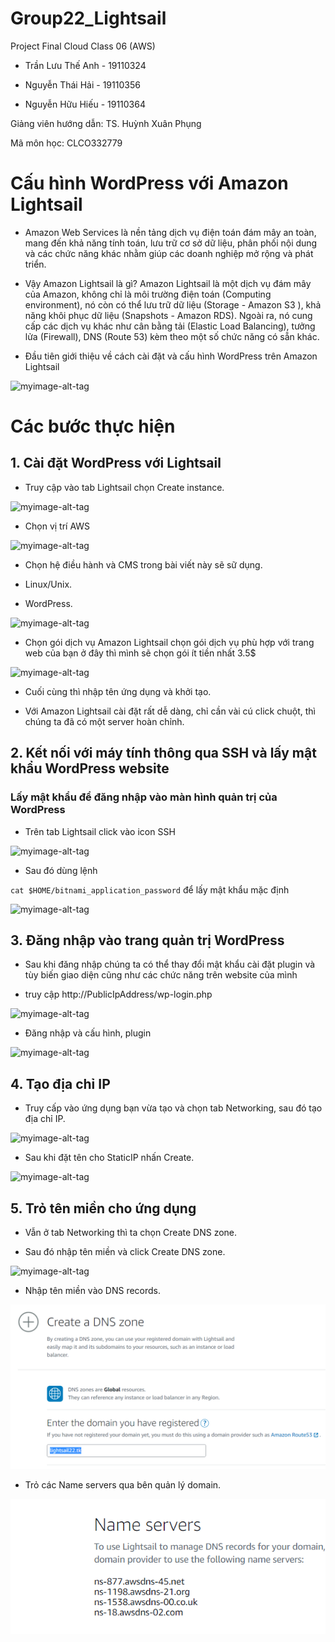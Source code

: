 # Group22_Lightsail
Project Final Cloud Class 06 (AWS)

+ Trần Lưu Thế Anh - 19110324

+ Nguyễn Thái Hải - 19110356

+ Nguyễn Hữu Hiếu - 19110364

Giảng viên hướng dẫn: TS. Huỳnh Xuân Phụng

Mã môn học: CLCO332779

# Cấu hình WordPress với Amazon Lightsail

- Amazon Web Services là nền tảng dịch vụ điện toán đám mây an toàn, mang đến khả năng tính toán, lưu trữ cơ sở dữ liệu, phân phối nội dung và các chức năng khác nhằm giúp các doanh nghiệp mở rộng và phát triển.

- Vậy Amazon Lightsail là gì? Amazon Lightsail là một dịch vụ đám mây của Amazon, không chỉ là môi trường điện toán (Computing environment), nó còn có thể lưu trữ dữ liệu (Storage - Amazon S3 ), khả năng khôi phục dữ liệu (Snapshots - Amazon RDS). Ngoài ra, nó cung cấp các dịch vụ khác như cân bằng tải (Elastic Load Balancing), tưởng lửa (Firewall), DNS (Route 53) kèm theo một số chức năng có sẵn khác.

- Đầu tiên giới thiệu về cách cài đặt và cấu hình WordPress trên Amazon Lightsail

![myimage-alt-tag](https://github.com/theanh176/Group22_Lightsail/blob/main/image/logo.jpg)

# Các bước thực hiện

## 1. Cài đặt WordPress với Lightsail

- Truy cập vào tab Lightsail chọn Create instance.

![myimage-alt-tag](https://github.com/theanh176/Group22_Lightsail/blob/main/image/1Create_instance.PNG)

- Chọn vị trí AWS

![myimage-alt-tag](https://github.com/theanh176/Group22_Lightsail/blob/main/image/2Singapore.PNG)

- Chọn hệ điều hành và CMS trong bài viết này sẽ sữ dụng.

- Linux/Unix.

- WordPress.

![myimage-alt-tag](https://github.com/theanh176/Group22_Lightsail/blob/main/image/3hdh.PNG)

- Chọn gói dịch vụ Amazon Lightsail chọn gói dịch vụ phù hợp với trang web của bạn ở đây thì mình sẽ chọn gói ít tiền nhất 3.5$

![myimage-alt-tag](https://github.com/theanh176/Group22_Lightsail/blob/main/image/4price_per_month.PNG)

- Cuối cùng thì nhập tên ứng dụng và khởi tạo.

- Với Amazon Lightsail cài đặt rất dễ dàng, chỉ cần vài cú click chuột, thì chúng ta đã có một server hoàn chỉnh.

## 2. Kết nối với máy tính thông qua SSH và lấy mật khẩu WordPress website

### Lấy mật khẩu để đăng nhập vào màn hình quản trị của WordPress

- Trên tab Lightsail click vào icon SSH

![myimage-alt-tag](https://github.com/theanh176/Group22_Lightsail/blob/main/image/5ssh.PNG)

- Sau đó dùng lệnh

`cat $HOME/bitnami_application_password` để lấy mật khẩu mặc định

![myimage-alt-tag](https://github.com/theanh176/Group22_Lightsail/blob/main/image/6password.PNG)

## 3. Đăng nhập vào trang quản trị WordPress

- Sau khi đăng nhập chúng ta có thể thay đổi mật khẩu cài đặt plugin và tùy biến giao diện cũng như các chức năng trên website của mình

- truy cập http://PublicIpAddress/wp-login.php

![myimage-alt-tag](https://github.com/theanh176/Group22_Lightsail/blob/main/image/7ip.PNG)

- Đăng nhập và cấu hình, plugin

![myimage-alt-tag](https://github.com/theanh176/Group22_Lightsail/blob/main/image/8wordpress.PNG)

## 4. Tạo địa chỉ IP

- Truy cấp vào ứng dụng bạn vừa tạo và chọn tab Networking, sau đó tạo địa chỉ IP.

![myimage-alt-tag](https://github.com/theanh176/Group22_Lightsail/blob/main/image/9createIp.PNG)

- Sau khi đặt tên cho StaticIP nhấn Create.

![myimage-alt-tag](https://github.com/theanh176/Group22_Lightsail/blob/main/image/91Staticip.PNG)

## 5. Trỏ tên miền cho ứng dụng

- Vẫn ở tab Networking thì ta chọn Create DNS zone.

- Sau đó nhập tên miền và click Create DNS zone.

![myimage-alt-tag](https://github.com/theanh176/Group22_Lightsail/blob/main/image/9createIp.PNG)

- Nhập tên miền vào DNS records.

![myimage-alt-tag](https://github.com/theanh176/Group22_Lightsail/blob/main/image/92domain.PNG)

- Trỏ các Name servers qua bên quản lý domain.

![myimage-alt-tag](https://github.com/theanh176/Group22_Lightsail/blob/main/image/93domain_add_recore.PNG)



